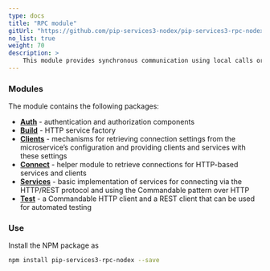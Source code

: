 ```yaml
---
type: docs
title: "RPC module"
gitUrl: "https://github.com/pip-services3-nodex/pip-services3-rpc-nodex"
no_list: true
weight: 70
description: > 
    This module provides synchronous communication using local calls or the HTTP(S) protocol. It contains both server and client side implementations.
---
```



### Modules

The module contains the following packages:

- [**Auth**](auth) - authentication and authorization components
- [**Build**](build) - HTTP service factory
- [**Clients**](clients) - mechanisms for retrieving connection settings from the microservice’s configuration and providing clients and services with these settings
- [**Connect**](connect) - helper module to retrieve connections for HTTP-based services and clients
- [**Services**](services) - basic implementation of services for connecting via the HTTP/REST protocol and using the Commandable pattern over HTTP
- [**Test**](test) -  a Commandable HTTP client and a REST client that can be used for automated testing


### Use

Install the NPM package as
```bash
npm install pip-services3-rpc-nodex --save
```
